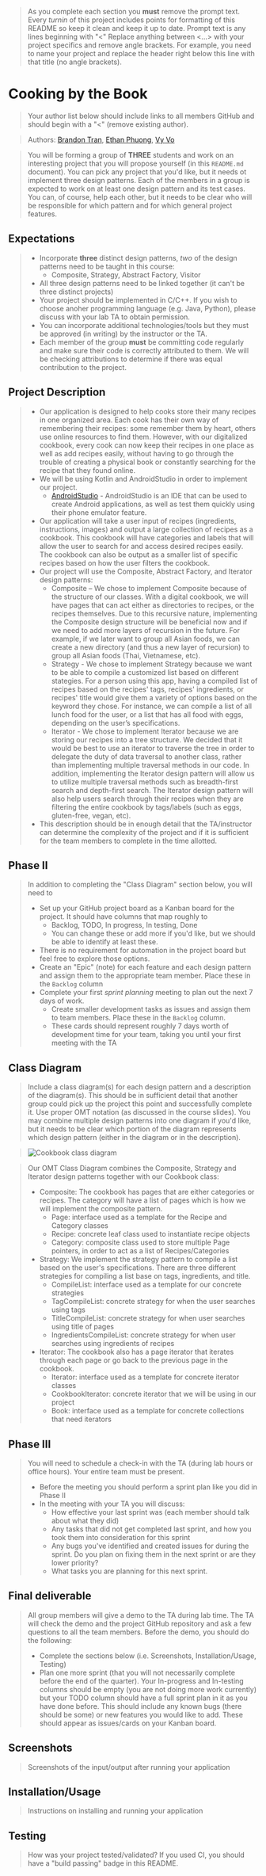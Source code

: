  > As you complete each section you **must** remove the prompt text. Every *turnin* of this project includes points for formatting of this README so keep it clean and keep it up to date. 
 > Prompt text is any lines beginning with "\<"
 > Replace anything between \<...\> with your project specifics and remove angle brackets. For example, you need to name your project and replace the header right below this line with that title (no angle brackets). 
# Cooking by the Book
 > Your author list below should include links to all members GitHub and should begin with a "\<" (remove existing author).
 
 > Authors: [Brandon Tran](https://github.com/bran-dont), [Ethan Phuong](https://github.com/ethanphuong), [Vy Vo](https://github.com/vyvanvo)
 
 > You will be forming a group of **THREE** students and work on an interesting project that you will propose yourself (in this `README.md` document). You can pick any project that you'd like, but it needs ot implement three design patterns. Each of the members in a group is expected to work on at least one design pattern and its test cases. You can, of course, help each other, but it needs to be clear who will be responsible for which pattern and for which general project features.
 
 ## Expectations
 > * Incorporate **three** distinct design patterns, *two* of the design patterns need to be taught in this course:
 >   * Composite, Strategy, Abstract Factory, Visitor
 > * All three design patterns need to be linked together (it can't be three distinct projects)
 > * Your project should be implemented in C/C++. If you wish to choose anoher programming language (e.g. Java, Python), please discuss with your lab TA to obtain permission.
 > * You can incorporate additional technologies/tools but they must be approved (in writing) by the instructor or the TA.
 > * Each member of the group **must** be committing code regularly and make sure their code is correctly attributed to them. We will be checking attributions to determine if there was equal contribution to the project.

## Project Description
 > * Our application is designed to help cooks store their many recipes in one organized area. Each cook has their own way of remembering their recipes: some remember them by heart, others use online resources to find them. However, with our digitalized cookbook, every cook can now keep their recipes in one place as well as add recipes easily, without having to go through the trouble of creating a physical book or constantly searching for the recipe that they found online.
 > * We will be using Kotlin and AndroidStudio in order to implement our project.
 >   * [AndroidStudio](https://developer.android.com/studio/) - AndroidStudio is an IDE that can be used to create Android applications, as well as test them quickly using their phone emulator feature. 
 > * Our application will take a user input of recipes (ingredients, instructions, images) and output a large collection of recipes as a cookbook. This cookbook will have categories and labels that will allow the user to search for and access desired recipes easily. The cookbook can also be output as a smaller list of specific recipes based on how the user filters the cookbook.
 > * Our project will use the Composite, Abstract Factory, and Iterator design patterns:
 >   * Composite – We chose to implement Composite because of the structure of our classes. With a digital cookbook, we will have pages that can act either as directories to recipes, or the recipes themselves. Due to this recursive nature, implementing the Composite design structure will be beneficial now and if we need to add more layers of recursion in the future.  For example, if we later want to group all Asian foods, we can create a new directory (and thus a new layer of recursion) to group all Asian foods (Thai, Vietnamese, etc).
 >   * Strategy - We chose to implement Strategy because we want to be able to compile a customized list based on different stategies. For a person using this app, having a compiled list of recipes based on the recipes' tags, recipes' ingredients, or recipes' title would give them a variety of options based on the keyword they chose. For instance, we can compile a list of all lunch food for the user, or a list that has all food with eggs, depending on the user’s specifications. 
 >   * Iterator - We chose to implement Iterator because we are storing our recipes into a tree structure. We decided that it would be best to use an iterator to traverse the tree in order to delegate the duty of data traversal to another class, rather than implementing multiple traversal methods in our code. In addition, implementing the Iterator design pattern will allow us to utilize multiple traversal methods such as breadth-first search and depth-first search. The Iterator design pattern will also help users search through their recipes when they are filtering the entire cookbook by tags/labels (such as eggs, gluten-free, vegan, etc).
 > * This description should be in enough detail that the TA/instructor can determine the complexity of the project and if it is sufficient for the team members to complete in the time allotted. 

 ## Phase II
 > In addition to completing the "Class Diagram" section below, you will need to 
 > * Set up your GitHub project board as a Kanban board for the project. It should have columns that map roughly to 
 >   * Backlog, TODO, In progress, In testing, Done
 >   * You can change these or add more if you'd like, but we should be able to identify at least these.
 > * There is no requirement for automation in the project board but feel free to explore those options.
 > * Create an "Epic" (note) for each feature and each design pattern and assign them to the appropriate team member. Place these in the `Backlog` column
 > * Complete your first *sprint planning* meeting to plan out the next 7 days of work.
 >   * Create smaller development tasks as issues and assign them to team members. Place these in the `Backlog` column.
 >   * These cards should represent roughly 7 days worth of development time for your team, taking you until your first meeting with the TA
## Class Diagram
 > Include a class diagram(s) for each design pattern and a description of the diagram(s). This should be in sufficient detail that another group could pick up the project this point and successfully complete it. Use proper OMT notation (as discussed in the course slides). You may combine multiple design patterns into one diagram if you'd like, but it needs to be clear which portion of the diagram represents which design pattern (either in the diagram or in the description). 
 
 > ![Cookbook class diagram](https://github.com/cs100/final-project-ephuo001-btran117-vvo025/blob/master/Cookbook.png?raw=true)
 
 > Our OMT Class Diagram combines the Composite, Strategy and Iterator design patterns together with our Cookbook class:
 > * Composite: The cookbook has pages that are either categories or recipes. The category will have a list of pages which is how we will implement the composite pattern.
 >   * Page: interface used as a template for the Recipe and Category classes
 >   * Recipe: concrete leaf class used to instantiate recipe objects
 >   * Category: composite class used to store multiple Page pointers, in order to act as a list of Recipes/Categories
 > * Strategy: We implement the strategy pattern to compile a list based on the user's specifications. There are three different strategies for compiling a list base on tags, ingredients, and title.
 >   * CompileList: interface used as a template for our concrete strategies
 >   * TagCompileList: concrete strategy for when the user searches using tags
 >   * TitleCompileList: concrete strategy for when user searches using title of pages
 >   * IngredientsCompileList: concrete strategy for when user searches using ingredients of recipes
 > * Iterator: The cookbook also has a page iterator that iterates through each page or go back to the previous page in the cookbook.
 >   * Iterator: interface used as a template for concrete iterator classes
 >   * CookbookIterator: concrete iterator that we will be using in our project
 >   * Book: interface used as a template for concrete collections that need iterators
 
 ## Phase III
 > You will need to schedule a check-in with the TA (during lab hours or office hours). Your entire team must be present. 
 > * Before the meeting you should perform a sprint plan like you did in Phase II
 > * In the meeting with your TA you will discuss: 
 >   - How effective your last sprint was (each member should talk about what they did)
 >   - Any tasks that did not get completed last sprint, and how you took them into consideration for this sprint
 >   - Any bugs you've identified and created issues for during the sprint. Do you plan on fixing them in the next sprint or are they lower priority?
 >   - What tasks you are planning for this next sprint.

 ## Final deliverable
 > All group members will give a demo to the TA during lab time. The TA will check the demo and the project GitHub repository and ask a few questions to all the team members. 
 > Before the demo, you should do the following:
 > * Complete the sections below (i.e. Screenshots, Installation/Usage, Testing)
 > * Plan one more sprint (that you will not necessarily complete before the end of the quarter). Your In-progress and In-testing columns should be empty (you are not doing more work currently) but your TODO column should have a full sprint plan in it as you have done before. This should include any known bugs (there should be some) or new features you would like to add. These should appear as issues/cards on your Kanban board. 
 ## Screenshots
 > Screenshots of the input/output after running your application
 ## Installation/Usage
 > Instructions on installing and running your application
 ## Testing
 > How was your project tested/validated? If you used CI, you should have a "build passing" badge in this README.
 
